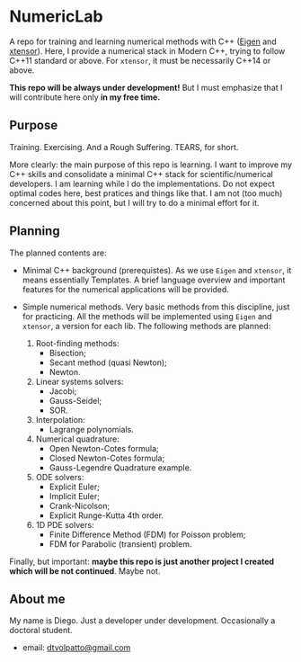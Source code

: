 # NumericLab

A repo for training and learning numerical methods with C++ ([Eigen](http://eigen.tuxfamily.org/index.php?title=Main_Page) and [xtensor](http://quantstack.net/xtensor.html)). Here, I provide a numerical stack in Modern C++,
trying to follow C++11 standard or above. For `xtensor`, it must be necessarily C++14 or above.

__This repo will be always under development!__ But I must emphasize that I will contribute here only __in my free time.__

## Purpose

Training. Exercising. And a Rough Suffering. TEARS, for short.

More clearly: the main purpose of this repo is learning. I want to improve my C++ skills and consolidate a minimal C++ stack for scientific/numerical developers. I am learning while I do the implementations. Do not expect optimal codes here, best pratices and things like that. I am not (too much) concerned about this point, but I will try to do a minimal effort for it.

## Planning

The planned contents are:

* Minimal C++ background (prerequistes). As we use `Eigen` and `xtensor`, it means essentially Templates. A brief language overview and important features for the numerical applications will be provided.

* Simple numerical methods. Very basic methods from this discipline, just for practicing. All the methods will be implemented using `Eigen` and `xtensor`, a version for each lib. The following methods are planned:

  1. Root-finding methods:
      - Bisection;
      - Secant method (quasi Newton);
      - Newton.
  2. Linear systems solvers:
      - Jacobi;
      - Gauss-Seidel;
      - SOR.
  3. Interpolation:
      - Lagrange polynomials.
  4. Numerical quadrature:
      - Open Newton-Cotes formula;
      - Closed Newton-Cotes formula;
      - Gauss-Legendre Quadrature example.
  5. ODE solvers:
      - Explicit Euler;
      - Implicit Euler;
      - Crank-Nicolson;
      - Explicit Runge-Kutta 4th order.
  6. 1D PDE solvers:
      - Finite Difference Method (FDM) for Poisson problem;
      - FDM for Parabolic (transient) problem.
      
Finally, but important: __maybe this repo is just another project I created which will be not continued__. Maybe not.

## About me

My name is Diego. Just a developer under development. Occasionally a doctoral student.

* email: dtvolpatto@gmail.com
